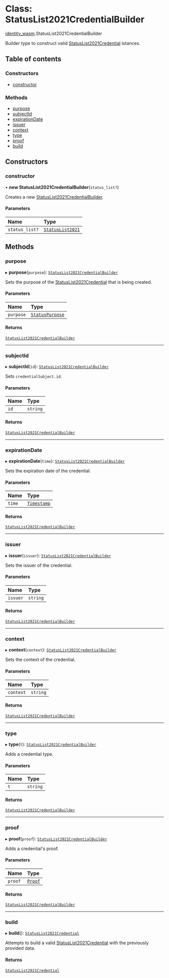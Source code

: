 # Class: StatusList2021CredentialBuilder

[identity\_wasm](../modules/identity_wasm.md).StatusList2021CredentialBuilder

Builder type to construct valid [StatusList2021Credential](identity_wasm.StatusList2021Credential.md) istances.

## Table of contents

### Constructors

- [constructor](identity_wasm.StatusList2021CredentialBuilder.md#constructor)

### Methods

- [purpose](identity_wasm.StatusList2021CredentialBuilder.md#purpose)
- [subjectId](identity_wasm.StatusList2021CredentialBuilder.md#subjectid)
- [expirationDate](identity_wasm.StatusList2021CredentialBuilder.md#expirationdate)
- [issuer](identity_wasm.StatusList2021CredentialBuilder.md#issuer)
- [context](identity_wasm.StatusList2021CredentialBuilder.md#context)
- [type](identity_wasm.StatusList2021CredentialBuilder.md#type)
- [proof](identity_wasm.StatusList2021CredentialBuilder.md#proof)
- [build](identity_wasm.StatusList2021CredentialBuilder.md#build)

## Constructors

### constructor

• **new StatusList2021CredentialBuilder**(`status_list?`)

Creates a new [StatusList2021CredentialBuilder](identity_wasm.StatusList2021CredentialBuilder.md).

#### Parameters

| Name | Type |
| :------ | :------ |
| `status_list?` | [`StatusList2021`](identity_wasm.StatusList2021.md) |

## Methods

### purpose

▸ **purpose**(`purpose`): [`StatusList2021CredentialBuilder`](identity_wasm.StatusList2021CredentialBuilder.md)

Sets the purpose of the [StatusList2021Credential](identity_wasm.StatusList2021Credential.md) that is being created.

#### Parameters

| Name | Type |
| :------ | :------ |
| `purpose` | [`StatusPurpose`](../enums/identity_wasm.StatusPurpose.md) |

#### Returns

[`StatusList2021CredentialBuilder`](identity_wasm.StatusList2021CredentialBuilder.md)

___

### subjectId

▸ **subjectId**(`id`): [`StatusList2021CredentialBuilder`](identity_wasm.StatusList2021CredentialBuilder.md)

Sets `credentialSubject.id`.

#### Parameters

| Name | Type |
| :------ | :------ |
| `id` | `string` |

#### Returns

[`StatusList2021CredentialBuilder`](identity_wasm.StatusList2021CredentialBuilder.md)

___

### expirationDate

▸ **expirationDate**(`time`): [`StatusList2021CredentialBuilder`](identity_wasm.StatusList2021CredentialBuilder.md)

Sets the expiration date of the credential.

#### Parameters

| Name | Type |
| :------ | :------ |
| `time` | [`Timestamp`](identity_wasm.Timestamp.md) |

#### Returns

[`StatusList2021CredentialBuilder`](identity_wasm.StatusList2021CredentialBuilder.md)

___

### issuer

▸ **issuer**(`issuer`): [`StatusList2021CredentialBuilder`](identity_wasm.StatusList2021CredentialBuilder.md)

Sets the issuer of the credential.

#### Parameters

| Name | Type |
| :------ | :------ |
| `issuer` | `string` |

#### Returns

[`StatusList2021CredentialBuilder`](identity_wasm.StatusList2021CredentialBuilder.md)

___

### context

▸ **context**(`context`): [`StatusList2021CredentialBuilder`](identity_wasm.StatusList2021CredentialBuilder.md)

Sets the context of the credential.

#### Parameters

| Name | Type |
| :------ | :------ |
| `context` | `string` |

#### Returns

[`StatusList2021CredentialBuilder`](identity_wasm.StatusList2021CredentialBuilder.md)

___

### type

▸ **type**(`t`): [`StatusList2021CredentialBuilder`](identity_wasm.StatusList2021CredentialBuilder.md)

Adds a credential type.

#### Parameters

| Name | Type |
| :------ | :------ |
| `t` | `string` |

#### Returns

[`StatusList2021CredentialBuilder`](identity_wasm.StatusList2021CredentialBuilder.md)

___

### proof

▸ **proof**(`proof`): [`StatusList2021CredentialBuilder`](identity_wasm.StatusList2021CredentialBuilder.md)

Adds a credential's proof.

#### Parameters

| Name | Type |
| :------ | :------ |
| `proof` | [`Proof`](identity_wasm.Proof.md) |

#### Returns

[`StatusList2021CredentialBuilder`](identity_wasm.StatusList2021CredentialBuilder.md)

___

### build

▸ **build**(): [`StatusList2021Credential`](identity_wasm.StatusList2021Credential.md)

Attempts to build a valid [StatusList2021Credential](identity_wasm.StatusList2021Credential.md) with the previously provided data.

#### Returns

[`StatusList2021Credential`](identity_wasm.StatusList2021Credential.md)
